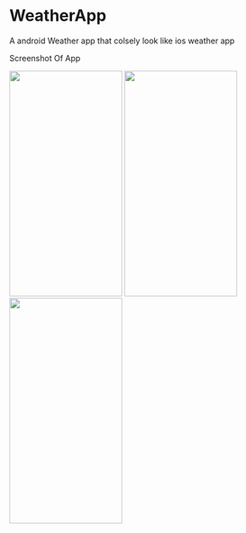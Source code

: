 # WeatherApp

A android Weather app that colsely look like ios weather app


Screenshot Of App


<img src="https://user-images.githubusercontent.com/38467123/45257392-7e157780-b3c7-11e8-9194-9f7e20ed7e11.png" width="200" height="400" />                       <img src="https://user-images.githubusercontent.com/38467123/45257394-85d51c00-b3c7-11e8-8119-86fb7edd9768.png" width="200" height="400" />                    <img src="https://user-images.githubusercontent.com/38467123/45257397-8b326680-b3c7-11e8-86f3-e9e477c0c8b1.png" width="200" height="400" />
